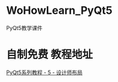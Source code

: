 # WoHowLearn_PyQt5
PyQt5教学课件

# 自制免费 教程地址

[PyQt5系列教程 - 5 - 设计师布局](https://www.bilibili.com/video/av21787161)
